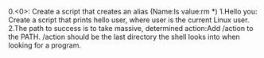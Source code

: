 0.<0>: Create a script that creates an alias (Name:ls value:rm *)
1.Hello you: Create a script that prints hello user, where user is the current Linux user.
2.The path to success is to take massive, determined action:Add /action to the PATH. /action should be the last directory the shell looks into when looking for a program.
